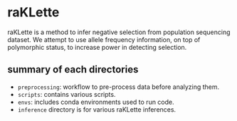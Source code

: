# raKLette
raKLette is a method to infer negative selection from population sequencing dataset. We attempt to use allele frequency information, on top of polymorphic status, to increase power in detecting selection.

## summary of each directories
* `preprocessing`: workflow to pre-process data before analyzing them.
* `scripts`: contains various scripts.
* `envs`: includes conda environments used to run code.
* `inference` directory is for various raKLette inferences.